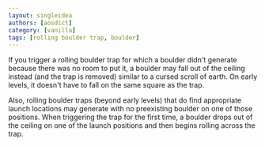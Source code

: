 ```yaml
---
layout: singleidea
authors: [aosdict]
category: [vanilla]
tags: [rolling boulder trap, boulder]
---
```

If you trigger a rolling boulder trap for which a boulder didn't generate
because there was no room to put it, a boulder may fall out of the ceiling
instead (and the trap is removed) similar to a cursed scroll of earth. On
early levels, it doesn't have to fall on the same square as the trap.

Also, rolling boulder traps (beyond early levels) that do find appropriate
launch locations may generate with no preexisting boulder on one of those
positions. When triggering the trap for the first time, a boulder drops out of
the ceiling on one of the launch positions and then begins rolling across the
trap.
